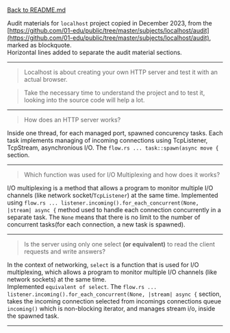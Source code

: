 [Back to README.md](README.md)  

Audit materials for `localhost` project copied in December 2023, from the [https://github.com/01-edu/public/tree/master/subjects/localhost/audit](https://github.com/01-edu/public/tree/master/subjects/localhost/audit), marked as blockquote.  
Horizontal lines added to separate the audit material sections.

---  

> Localhost is about creating your own HTTP server and test it with an actual browser.  

> Take the necessary time to understand the project and to test it, looking into the source code will help a lot.  

---  

> How does an HTTP server works?  

Inside one thread, for each managed port, spawned concurency tasks. Each task implements managing of incoming connections using TcpListener, TcpStream, asynchronious I/O. The `flow.rs ... task::spawn(async move {` section.  

---  

> Which function was used for I/O Multiplexing and how does it works?  

I/O multiplexing is a method that allows a program to monitor multiple I/O channels (like network socket/`TcpListener`) at the same time. Implemented using `flow.rs ... listener.incoming().for_each_concurrent(None, |stream| async {` method used to handle each connection concurrently in a separate task. The `None` means that there is no limit to the number of concurrent tasks(for each connection, a new task is spawned).  

---  

> Is the server using only one select **(or equivalent)** to read the client requests and write answers?

In the context of networking, `select` is a function that is used for I/O multiplexing, which allows a program to monitor multiple I/O channels (like network sockets) at the same time.  
Implemented `equivalent of select`. The `flow.rs ... listener.incoming().for_each_concurrent(None, |stream| async {` section, takes the incoming connection  selected from incomings connections queue `incoming()` which is non-blocking iterator, and manages stream i/o, inside the spawned task.  

---

